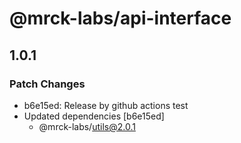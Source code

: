 # @mrck-labs/api-interface

## 1.0.1

### Patch Changes

- b6e15ed: Release by github actions test
- Updated dependencies [b6e15ed]
  - @mrck-labs/utils@2.0.1
